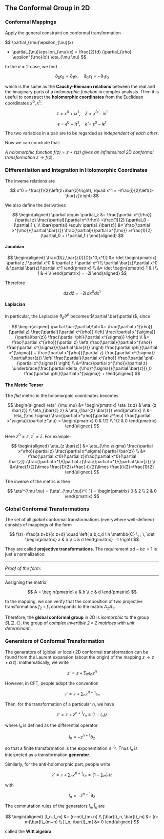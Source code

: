 ## The Conformal Group in 2D

### Conformal Mappings

Apply the general constraint on conformal transformation

$$
\partial_{\mu}\epsilon_{\nu}(x) 
+ \partial_{\nu}\epsilon_{\mu}(x)
= \frac{2}{d} 
(\partial_{\rho} \epsilon^{\rho}(x))
\eta_{\mu \nu}
$$

to the $d=2$ case, we find

$$
\partial_0\epsilon_0 = \partial_1\epsilon_1, \quad
\partial_0\epsilon_1 = -\partial_1\epsilon_0
$$

which is the same as the **Cauchy-Riemann relations** between the real and the imaginary parts of a *holomorphic function* in complex analysis. Then it is useful to construct the **holomorphic coordinates** from the Euclidean coordinates $x^0,x^1$:

$$
z=x^0+i x^1, \quad \bar{z}=x^0-i x^1
$$

$$
\epsilon =\epsilon^0+i \epsilon^1, 
\quad
\bar{\epsilon}=\epsilon^0-i \epsilon^1
$$

The two variables in a pair are to be regarded as *independent of each other*.

Now we can conclude that:

*A holomorphic function $f(z)=z+\epsilon (z)$ gives an infinitesimal 2D conformal transformation* $z\to f(z)$.

### Differentiation and Integration in Holomorphic Coordinates

The inverse relations are

$$
x^0 = \frac{1}{2}\left(z+\bar{z}\right),
\quad
x^1 = -\frac{i}{2}\left(z-\bar{z}\right)
$$

We also define the derivatives

$$
\begin{aligned}
    \partial \equiv \partial_z
    &= \frac{\partial x^{\rho}}{\partial z}
    \frac{\partial}{\partial x^{\rho}}
    =\frac{1}{2} (\partial_0 - i\partial_1 ),
    \\
    \bar{\partial} \equiv \partial_{\bar{z}}
    &= \frac{\partial x^{\rho}}{\partial \bar{z}}
    \frac{\partial}{\partial x^{\rho}}
    =\frac{1}{2} (\partial_0 + i \partial_1 )
\end{aligned}
$$

#### Jacobian

$$
\begin{aligned}
    \frac{D(z,\bar{z})}{D(x^0,x^1)}
    &= \det 
    \begin{pmatrix}
        \partial z / \partial x^0 & \partial z / \partial x^1 \\
        \partial \bar{z}/\partial x^0 & \partial \bar{z}/\partial x^1
    \end{pmatrix}
    \\
    &= \det 
    \begin{pmatrix}
        1 & i \\
        1 & -i \\
    \end{pmatrix}
    = -2i
\end{aligned}
$$

Therefore

$$ 
dz \, d\bar{z} = -2i \, dx^0 dx^1
$$

#### Laplacian

In particular, the Laplacian $\partial_{\rho}\partial^{\rho}$
becomes $\partial \bar{\partial}$, since

$$
\begin{aligned}
    \partial \bar{\partial}\phi 
    &= \frac{\partial x^{\rho}}{\partial z}
    \frac{\partial}{\partial x^{\rho}} \left(
        \frac{\partial x^{\sigma}}{\partial\bar{z}}
        \frac{\partial \phi}{\partial x^{\sigma}}
    \right)
    \\
    &= \frac{\partial x^{\rho}}{\partial z}
    \left(
        \frac{\partial}{\partial x^{\rho}}
        \frac{\partial x^{\sigma}}{\partial \bar{z}}
    \right)
    \frac{\partial \phi}{\partial x^{\sigma}}
    +
    \frac{\partial x^{\rho}}{\partial z}
    \frac{\partial x^{\sigma}}{\partial\bar{z}}
    \left(
        \frac{\partial}{\partial x^{\rho}}
        \frac{\partial \phi}{\partial x^{\sigma}}
    \right)
    \\
    &=\frac{\partial x^{\rho}}{\partial z}
    \underbrace{\frac{\partial \delta_{\rho}^{\sigma}}{\partial \bar{z}}}_0
    \frac{\partial \phi}{\partial x^{\sigma}}
    +
\end{aligned}
$$

#### The Metric Tensor

The *flat* metric in the holomorphic coordinates becomes

$$
\begin{aligned}
    \eta'_{\mu \nu} 
    &= \begin{pmatrix}
        \eta_{z z} & \eta_{z \bar{z}} \\
        \eta_{\bar{z} z} & \eta_{\bar{z} \bar{z}}
    \end{pmatrix}
    \\
    &= \eta_{\rho \sigma} 
    \frac{\partial x^\rho}{\partial z^\mu}
    \frac{\partial x^\sigma}{\partial z^\nu}
    = \begin{pmatrix}
        0 & 1/2 \\
        1/2 & 0
    \end{pmatrix}
\end{aligned}
$$

Here $z^0=z, z^1=\bar{z}$. For example:

$$
\begin{aligned}
    \eta_{z \bar{z}}
    &= \eta_{\rho \sigma}
    \frac{\partial x^\rho}{\partial z}
    \frac{\partial x^\sigma}{\partial \bar{z}}
    \\
    &= \frac{\partial x^0}{\partial z}\frac{\partial x^0}{\partial
    \bar{z}}+\frac{\partial x^1}{\partial z}\frac{\partial x^1}{\partial \bar{z}}
    \\
    &=\frac{1}{2}\times \frac{1}{2}+\frac{-i}{2}\times \frac{i}{2}=\frac{1}{2}
\end{aligned}
$$

The inverse of the metric is then

$$
\eta'^{\mu \nu}
= (\eta'_{\mu \nu})^{-1}
= \begin{pmatrix}
    0 & 2 \\
    2 & 0
\end{pmatrix}
$$

### Global Conformal Transformations

The set of all *global* conformal transformations (everywhere well-defined) consists of mappings of the form

$$
f(z)=\frac{a z+b}{c z+d} 
\quad \left(
    a,b,c,d \in \mathbb{C} \, ;
    \,
    \det \begin{pmatrix}
        a & b \\
        c & d 
    \end{pmatrix} =1
\right)
$$

They are called **projective transformations**. The requirement $ad - bc = 1$ is just a normalization. 

----

*Proof of the form*:

----

Assigning the matrix 

$$
A = \begin{pmatrix}
    a & b \\
    c & d
\end{pmatrix}
$$

to the mapping, we can verify that the composition of two projective transformations $f_2 \circ f_1$ corresponds to the matrix $A_2 A_1$. 

Therefore, the **global conformal group** in 2D is *isomorphic* to the group $SL(2,\mathbb{C})$, the group of *complex invertible $2 \times 2$ matrices with unit determinant*.


### Generators of Conformal Transformation

The generators of (global or local) 2D conformal transformation can be found from the Laurent expansion (about the origin) of the mapping $z\to z+\epsilon (z)$: mathematically, we write

$$
z'= z + \sum_n \epsilon_n z^n
$$

However, in CFT, people adopt the convention

$$
z'=z+\sum_n  z^{n+1} \epsilon_n
$$

Then, for the transformation of a particular $n$, we have

$$
z' = z + z^{n+1} \epsilon_n
\equiv \left(1-l_n\right)z
$$

where $l_n$ is defined as the differential operator

$$
l_n \equiv -z^{n+1} \partial_z
$$

so that a finite transformation is the exponentiation $e^{-l_n}$. Thus $l_n$ is interpreted as a transformation **generator**.

Similarly, for the anti-holomorphic part, people write

$$
\bar{z}'
= \bar{z}+\sum_n  \bar{z}^{n+1} \bar{\epsilon}_n
= \left(1 - \sum_n \bar{l}_n\right) \bar{z}
$$

with

$$
\bar{l}_n=-\bar{z}^{n+1}\partial_{\bar{z}}
$$

The commutation rules of the generators $l_n,\bar{l}_n$ are

$$
\begin{aligned}
    [l_n, l_m] &= (n-m)l_{m+n}
    \\
    [\bar{l}_n, \bar{l}_m]
    &= (n-m)\bar{l}_{m+n}
    \\
    [l_n, \bar{l}_m] &= 0
\end{aligned}
$$

called the **Witt algebra**.
